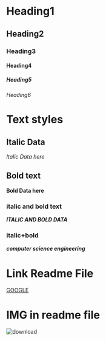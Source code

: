 # Heading1
## Heading2
### Heading3
#### Heading4
##### Heading5
###### Heading6

# Text styles
## Italic Data
*Italic Data here*


## Bold text
**Bold Data here**

### italic and bold text
***ITALIC AND BOLD DATA***

### italic+bold
***computer science engineering***

# Link Readme File
[GOOGLE]("www.google.com")

# IMG in readme file
![download](download.jpg)

